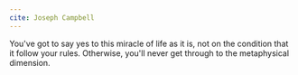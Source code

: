 ```yaml
---
cite: Joseph Campbell
---
```


You've got to say yes to this miracle of life as it is, not on the condition that it follow your rules. Otherwise, you'll never get through to the metaphysical dimension.
